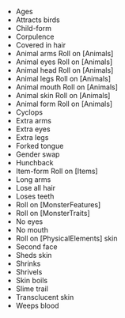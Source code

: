 * Ages
* Attracts birds
* Child-form
* Corpulence
* Covered in hair
* Animal arms Roll on [Animals]
* Animal eyes Roll on [Animals]
* Animal head Roll on [Animals]
* Animal legs Roll on [Animals]
* Animal mouth Roll on [Animals]
* Animal skin Roll on [Animals]
* Animal form Roll on [Animals]
* Cyclops
* Extra arms
* Extra eyes
* Extra legs
* Forked tongue
* Gender swap
* Hunchback
* Item-form Roll on [Items]
* Long arms
* Lose all hair
* Loses teeth
* Roll on [MonsterFeatures]
* Roll on [MonsterTraits]
* No eyes
* No mouth
* Roll on [PhysicalElements] skin
* Second face
* Sheds skin
* Shrinks
* Shrivels
* Skin boils
* Slime trail
* Transclucent skin
* Weeps blood